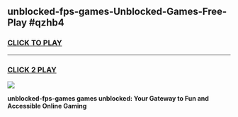 
## unblocked-fps-games-Unblocked-Games-Free-Play #qzhb4
<h3>
<a href="https://us.freeplayer.one?title=unblocked-fps-games&ref=9M">CLICK TO PLAY</a></h3>
<hr>

<h3>
<a href="https://us.freeplayer.one?title=unblocked-fps-games&ref=9M">CLICK 2 PLAY</a>
  
</h3>

<a href="https://us.freeplayer.one?title=unblocked-fps-games&ref=9M"><img src="https://clearcache.store/games.png"></a>


**unblocked-fps-games games unblocked: Your Gateway to Fun and Accessible Online Gaming**
